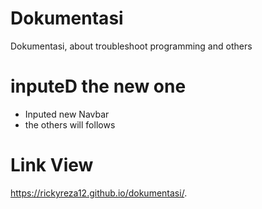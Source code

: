 # Dokumentasi

Dokumentasi, about troubleshoot programming and others

# inputeD the new one

- Inputed new Navbar
- the others will follows

# Link View

https://rickyreza12.github.io/dokumentasi/.
